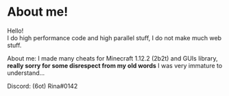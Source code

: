 # About me!
Hello!  
I do high performance code and high parallel stuff, I do not make much web stuff.

About me:
I made many cheats for Minecraft 1.12.2 (2b2t) and GUIs library, **really sorry for some disrespect from my old words** I was very immature to understand...

Discord: (6ot) Rina#0142
